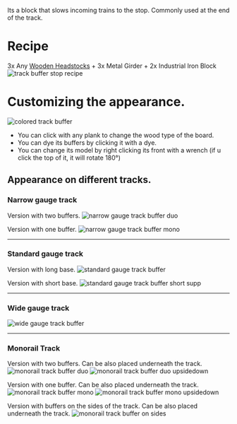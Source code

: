 
Its a block that slows incoming trains to the stop. Commonly used at the end of the track.  

# Recipe
3x Any [Wooden Headstocks](https://github.com/Layers-of-Railways/Railway/wiki/Deco-Blocks#wooden-headstocks) + 3x Metal Girder + 2x Industrial Iron Block
![track buffer stop recipe](https://github.com/StarFluxie/Images-archive/assets/140427286/8f5686af-174d-40c3-9a6d-a645f0252454)


# Customizing the appearance.
![colored track buffer](https://github.com/StarFluxie/Images-archive/assets/140427286/192b8e12-d7f0-4a08-a4ca-5014be4a790e)

* You can click with any plank to change the wood type of the board.
* You can dye its buffers by clicking it with a dye.
* You can change its model by right clicking its front with a wrench (if u click the top of it, it will rotate 180°)

## Appearance on different tracks.

### Narrow gauge track
Version with two buffers.
![narrow gauge track buffer duo](https://github.com/StarFluxie/Images-archive/assets/140427286/c0804c29-d42e-4379-aa8a-28eea3c1319d)

Version with one buffer.
![narrow gauge track buffer mono](https://github.com/StarFluxie/Images-archive/assets/140427286/e4661106-a89e-455a-a673-aa1701630534)
***

### Standard gauge track
Version with long base.
![standard gauge track buffer](https://github.com/StarFluxie/Images-archive/assets/140427286/f2a4ebda-9e64-48ae-8c4a-2420235abb9d)

Version with short base.
![standard gauge track buffer short supp](https://github.com/StarFluxie/Images-archive/assets/140427286/f5b629ce-bd0d-4664-8357-77b632ab4d87)
***

### Wide gauge track
![wide gauge track buffer](https://github.com/StarFluxie/Images-archive/assets/140427286/3dc9acf4-dabb-4077-bc02-fb2ceb8613ad)

***
### Monorail Track
Version with two buffers. Can be also placed underneath the track.
![monorail track buffer duo](https://github.com/StarFluxie/Images-archive/assets/140427286/ed371dc8-dc70-4cd7-bfca-3b1e02347a8e)
![monorail track buffer duo upsidedown](https://github.com/StarFluxie/Images-archive/assets/140427286/8922c465-15fa-4172-b4e0-0c8505a14e45)

Version with one buffer. Can be also placed underneath the track.
![monorail track buffer mono](https://github.com/StarFluxie/Images-archive/assets/140427286/02cdb39c-082c-4bb9-a565-1035a9e92acb) 
![monorail track buffer mono upsidedown](https://github.com/StarFluxie/Images-archive/assets/140427286/3858e562-9d82-4544-8986-33cd38194e4b) 

Version with buffers on the sides of the track. Can be also placed underneath the track.
![monorail track buffer on sides](https://github.com/StarFluxie/Images-archive/assets/140427286/a7f56108-e232-4c6b-9616-64381ca63c82)




